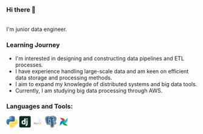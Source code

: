 ### Hi there 👋
</br>
I'm junior data engineer.

### Learning Journey
- I'm interested in designing and constructing data pipelines and ETL processes.
- I have experience handling large-scale data and am keen on efficient data storage and processing methods.
- I aim to expand my knowlegde of distributed systems and big data tools.
- Currently, I am studying big data processing through AWS.

### Languages and Tools:
<img src="./python.png" width="30" height="30"> <img src="./django-icon.svg" width="30" height="30"> <img src="./mysql-logo.svg" width="30" height="30"> <img src="./postgresql.png" width="30" height="30"> <img src="./airflow.png" width="30" height="30">

<!--
**deun115/deun115** is a ✨ _special_ ✨ repository because its `README.md` (this file) appears on your GitHub profile.

Here are some ideas to get you started:

- 🔭 I’m currently working on ...
- 🌱 I’m currently learning ...
- 👯 I’m looking to collaborate on ...
- 🤔 I’m looking for help with ...
- 💬 Ask me about ...
- 📫 How to reach me: ...
- 😄 Pronouns: ...
- ⚡ Fun fact: ...
-->
